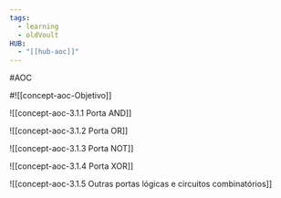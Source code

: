 ```yaml
---
tags:
  - learning
  - oldVoult
HUB:
  - "[[hub-aoc]]"
---
```

#AOC 




#![[concept-aoc-Objetivo]]


![[concept-aoc-3.1.1 Porta AND]]

![[concept-aoc-3.1.2 Porta OR]] 

![[concept-aoc-3.1.3 Porta NOT]]


![[concept-aoc-3.1.4 Porta XOR]]



![[concept-aoc-3.1.5 Outras portas lógicas e circuitos combinatórios]]